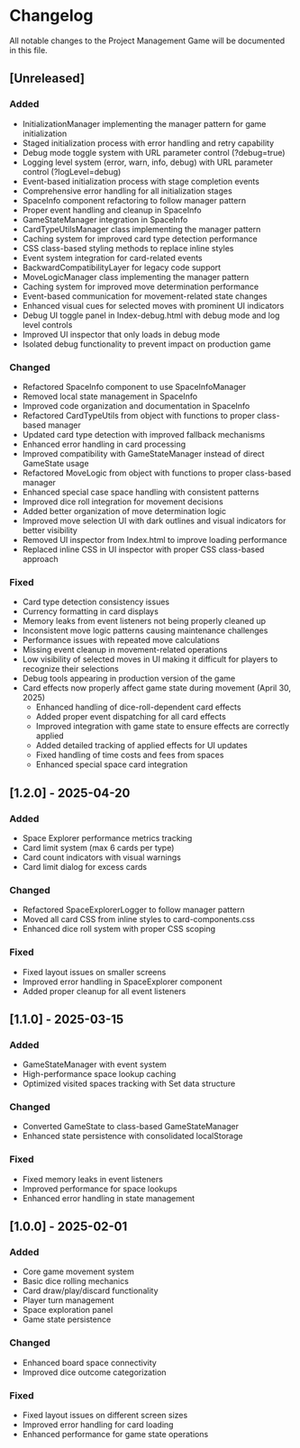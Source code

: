 # Changelog

All notable changes to the Project Management Game will be documented in this file.

## [Unreleased]

### Added
- InitializationManager implementing the manager pattern for game initialization
- Staged initialization process with error handling and retry capability
- Debug mode toggle system with URL parameter control (?debug=true)
- Logging level system (error, warn, info, debug) with URL parameter control (?logLevel=debug)
- Event-based initialization process with stage completion events
- Comprehensive error handling for all initialization stages
- SpaceInfo component refactoring to follow manager pattern
- Proper event handling and cleanup in SpaceInfo
- GameStateManager integration in SpaceInfo
- CardTypeUtilsManager class implementing the manager pattern
- Caching system for improved card type detection performance
- CSS class-based styling methods to replace inline styles
- Event system integration for card-related events
- BackwardCompatibilityLayer for legacy code support
- MoveLogicManager class implementing the manager pattern
- Caching system for improved move determination performance
- Event-based communication for movement-related state changes
- Enhanced visual cues for selected moves with prominent UI indicators
- Debug UI toggle panel in Index-debug.html with debug mode and log level controls
- Improved UI inspector that only loads in debug mode
- Isolated debug functionality to prevent impact on production game

### Changed
- Refactored SpaceInfo component to use SpaceInfoManager
- Removed local state management in SpaceInfo
- Improved code organization and documentation in SpaceInfo
- Refactored CardTypeUtils from object with functions to proper class-based manager
- Updated card type detection with improved fallback mechanisms
- Enhanced error handling in card processing
- Improved compatibility with GameStateManager instead of direct GameState usage
- Refactored MoveLogic from object with functions to proper class-based manager
- Enhanced special case space handling with consistent patterns
- Improved dice roll integration for movement decisions
- Added better organization of move determination logic
- Improved move selection UI with dark outlines and visual indicators for better visibility
- Removed UI inspector from Index.html to improve loading performance
- Replaced inline CSS in UI inspector with proper CSS class-based approach

### Fixed
- Card type detection consistency issues
- Currency formatting in card displays
- Memory leaks from event listeners not being properly cleaned up
- Inconsistent move logic patterns causing maintenance challenges
- Performance issues with repeated move calculations
- Missing event cleanup in movement-related operations
- Low visibility of selected moves in UI making it difficult for players to recognize their selections
- Debug tools appearing in production version of the game
- Card effects now properly affect game state during movement (April 30, 2025)
  - Enhanced handling of dice-roll-dependent card effects
  - Added proper event dispatching for all card effects
  - Improved integration with game state to ensure effects are correctly applied
  - Added detailed tracking of applied effects for UI updates
  - Fixed handling of time costs and fees from spaces
  - Enhanced special space card integration

## [1.2.0] - 2025-04-20

### Added
- Space Explorer performance metrics tracking
- Card limit system (max 6 cards per type)
- Card count indicators with visual warnings
- Card limit dialog for excess cards

### Changed
- Refactored SpaceExplorerLogger to follow manager pattern
- Moved all card CSS from inline styles to card-components.css
- Enhanced dice roll system with proper CSS scoping

### Fixed
- Fixed layout issues on smaller screens
- Improved error handling in SpaceExplorer component
- Added proper cleanup for all event listeners

## [1.1.0] - 2025-03-15

### Added
- GameStateManager with event system
- High-performance space lookup caching
- Optimized visited spaces tracking with Set data structure

### Changed
- Converted GameState to class-based GameStateManager
- Enhanced state persistence with consolidated localStorage

### Fixed
- Fixed memory leaks in event listeners
- Improved performance for space lookups
- Enhanced error handling in state management

## [1.0.0] - 2025-02-01

### Added
- Core game movement system
- Basic dice rolling mechanics
- Card draw/play/discard functionality
- Player turn management
- Space exploration panel
- Game state persistence

### Changed
- Enhanced board space connectivity
- Improved dice outcome categorization

### Fixed
- Fixed layout issues on different screen sizes
- Improved error handling for card loading
- Enhanced performance for game state operations
